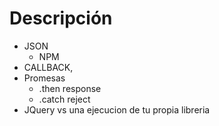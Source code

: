 # Descripción
  - JSON
    - NPM
  - CALLBACK, 
  - Promesas
    - .then response
    - .catch reject
  - JQuery vs una ejecucion de tu propia libreria
